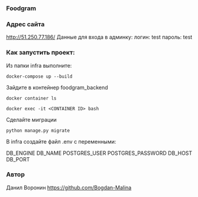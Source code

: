 ### Foodgram

### Адрес сайта
http://51.250.77.186/
Данные для входа в админку: 
логин: test
пароль: test

### Как запустить проект:

Из папки infra выполните:
```
docker-compose up --build
```
Зайдите в контейнер foodgram_backend
```
docker container ls

docker exec -it <CONTAINER ID> bash
```
Сделайте миграции
```
python manage.py migrate
```
В infra создайте файл .env с переменными:

DB_ENGINE
DB_NAME
POSTGRES_USER
POSTGRES_PASSWORD
DB_HOST
DB_PORT  


### Автор
Данил Воронин https://github.com/Bogdan-Malina
